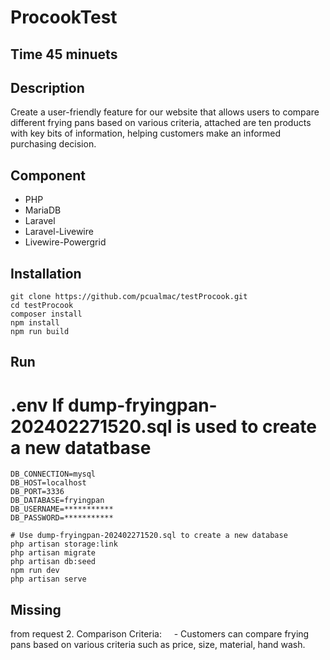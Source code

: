 # ProcookTest

## Time 45 minuets 

## Description

Create a user-friendly feature for our website that allows users to compare different frying pans
based on various criteria, attached are ten products with key bits of information, helping customers
make an informed purchasing decision.

## Component
- PHP
- MariaDB
- Laravel
- Laravel-Livewire
- Livewire-Powergrid

## Installation

```
git clone https://github.com/pcualmac/testProcook.git
cd testProcook 
composer install
npm install
npm run build
```
## Run

# .env If dump-fryingpan-202402271520.sql is used to create a new datatbase 
```
DB_CONNECTION=mysql
DB_HOST=localhost
DB_PORT=3336
DB_DATABASE=fryingpan
DB_USERNAME=***********
DB_PASSWORD=***********
```
```
# Use dump-fryingpan-202402271520.sql to create a new database  
php artisan storage:link     
php artisan migrate 
php artisan db:seed
npm run dev
php artisan serve  
```

## Missing
from request 
    2. Comparison Criteria: 
   - Customers can compare frying pans based on various criteria such as price, size, material, hand wash.
